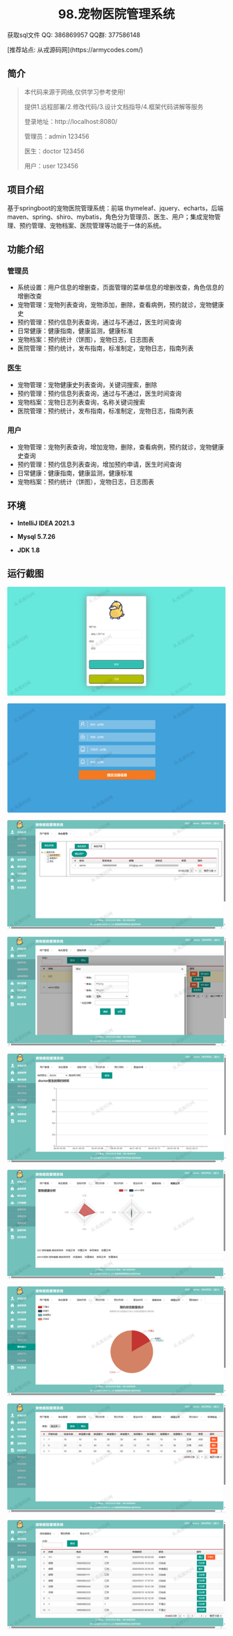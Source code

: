 <p><h1 align="center">98.宠物医院管理系统</h1></p>

<p> 获取sql文件 QQ: 386869957 QQ群: 377586148 </p>
<p> [推荐站点: 从戎源码网](https://armycodes.com/) </p>

## 简介

> 本代码来源于网络,仅供学习参考使用!
>
> 提供1.远程部署/2.修改代码/3.设计文档指导/4.框架代码讲解等服务
> 
> 登录地址：http://localhost:8080/
> 
> 管理员：admin 123456
> 
> 医生：doctor 123456
> 
> 用户：user 123456
>

## 项目介绍
基于springboot的宠物医院管理系统：前端 thymeleaf、jquery、echarts，后端 maven、spring、shiro、mybatis，角色分为管理员、医生、用户；集成宠物管理、预约管理、宠物档案、医院管理等功能于一体的系统。

## 功能介绍

### 管理员

- 系统设置：用户信息的增删查，页面管理的菜单信息的增删改查，角色信息的增删改查
- 宠物管理：宠物列表查询，宠物添加，删除，查看病例，预约就诊，宠物健康史
- 预约管理：预约信息列表查询，通过与不通过，医生时间查询
- 日常健康：健康指南，健康监测，健康标准
- 宠物档案：预约统计（饼图），宠物日志，日志图表
- 医院管理：预约统计，发布指南，标准制定，宠物日志，指南列表

### 医生

- 宠物管理：宠物健康史列表查询，关键词搜索，删除
- 预约管理：预约信息列表查询，通过与不通过，医生时间查询
- 宠物档案：宠物日志列表查询，名称关键词搜索
- 医院管理：预约统计，发布指南，标准制定，宠物日志，指南列表

### 用户

- 宠物管理：宠物列表查询，增加宠物，删除，查看病例，预约就诊，宠物健康史查询
- 预约管理：预约信息列表查询，增加预约申请，医生时间查询
- 日常健康：健康指南，健康监测，健康标准
- 宠物档案：预约统计（饼图），宠物日志，日志图表

## 环境

- <b>IntelliJ IDEA 2021.3</b>

- <b>Mysql 5.7.26</b>

- <b>JDK 1.8</b>

## 运行截图
![](screenshot/1.png)

![](screenshot/2.png)

![](screenshot/3.png)

![](screenshot/4.png)

![](screenshot/5.png)

![](screenshot/6.png)

![](screenshot/7.png)

![](screenshot/8.png)

![](screenshot/9.png)